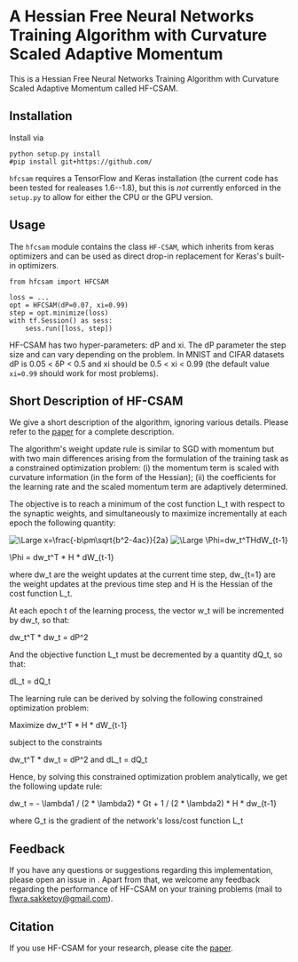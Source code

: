 # A Hessian Free Neural Networks Training Algorithm with Curvature Scaled Adaptive Momentum

This is a Hessian Free Neural Networks Training Algorithm with Curvature Scaled Adaptive Momentum called HF-CSAM.

## Installation

Install via

    python setup.py install
    #pip install git+https://github.com/

``hfcsam`` requires a TensorFlow and Keras installation (the current code has been tested for realeases 1.6--1.8), but this is *not* currently enforced in the ``setup.py`` to allow for either the CPU or the GPU version.

## Usage

The ``hfcsam`` module contains the class ``HF-CSAM``, which inherits from keras optimizers and can be used as direct drop-in replacement for Keras's built-in optimizers.

    from hfcsam import HFCSAM
    
    loss = ...
    opt = HFCSAM(dP=0.07, xi=0.99)
    step = opt.minimize(loss)
    with tf.Session() as sess:
        sess.run([loss, step])

HF-CSAM has two hyper-parameters: dP and xi. The dP parameter the step size and can vary depending on the problem. In MNIST and CIFAR datasets dP is 0.05 < δP < 0.5 and  xi should be 0.5 < xi < 0.99 (the default value ``xi=0.99`` should work for most problems).

## Short Description of HF-CSAM

We give a short description of the algorithm, ignoring various details. Please refer to the [paper][1] for a complete description.

The algorithm's weight update rule is similar to SGD with momentum but with two main differences arising from the formulation of the training task as a constrained optimization problem: (i) the momentum term is scaled with curvature information (in the form of the Hessian); (ii) the coefficients for the learning rate and the scaled momentum term are adaptively determined.

The objective is to reach a minimum of the cost function L_t with respect to the synaptic weights, and simultaneously to maximize incrementally at each epoch the following quantity:

<img src="https://latex.codecogs.com/svg.latex?\Large&space;x=\frac{-b\pm\sqrt{b^2-4ac}}{2a}" title="\Large x=\frac{-b\pm\sqrt{b^2-4ac}}{2a}" />

<img src="https://latex.codecogs.com/svg.latex?\Large&space;\Phi=dw_t^THdW_{t-1}" title="\Large \Phi=dw_t^THdW_{t-1}" />

\Phi = dw_t^T * H * dW_{t-1}
 
where dw_t are the weight updates at the current time step, dw_{t=1} are the weight updates at the previous time step and H is the Hessian of the cost function L_t.

At each epoch t of the learning process, the vector w_t will be incremented by dw_t, so that:

dw_t^T * dw_t = dP^2

And the objective function L_t must be decremented by a quantity dQ_t, so that:

dL_t = dQ_t

The learning rule can be derived by solving the following constrained optimization problem:

Maximize dw_t^T * H * dW_{t-1}

subject to the constraints 

dw_t^T * dw_t = dP^2 and 
       dL_t = dQ_t

Hence, by solving this constrained optimization problem analytically, we get the following update rule:

dw_t = - \lambda1 / (2 * \lambda2) * Gt + 1 / (2 * \lambda2) * H * dw_{t-1}

where G_t is the gradient of the network's loss/cost function L_t

## Feedback

If you have any questions or suggestions regarding this implementation, please open an issue in [](https://github.com/). Apart from that, we welcome any feedback regarding the performance of HF-CSAM on your training problems (mail to flwra.sakketoy@gmail.com).

## Citation

If you use HF-CSAM for your research, please cite the [paper][1].

[1]: https://arxiv.org/abs/


